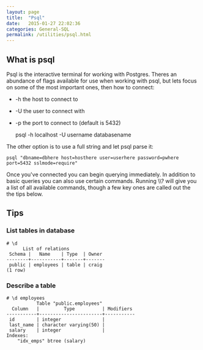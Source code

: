 ```yaml
---
layout: page
title:  "Psql"
date:   2015-01-27 22:02:36
categories: General-SQL
permalink: /utilities/psql.html
---
```


What is psql
------------

Psql is the interactive terminal for working with Postgres. Theres an abundance of flags available for use when working with psql, but lets focus on some of the most important ones, then how to connect:

-   -h the host to connect to
-   -U the user to connect with
-   -p the port to connect to (default is 5432)

    psql -h localhost -U username databasename

The other option is to use a full string and let psql parse it:

    psql "dbname=dbhere host=hosthere user=userhere password=pwhere port=5432 sslmode=require"

Once you've connected you can begin querying immediately. In addition to basic queries you can also use certain commands. Running \\\\? will give you a list of all available commands, though a few key ones are called out the the tips below.

Tips
----

### List tables in database

    # \d
          List of relations
     Schema |   Name    | Type  | Owner 
    --------+-----------+-------+-------
     public | employees | table | craig
    (1 row)

### Describe a table

    # \d employees 
               Table "public.employees"
      Column   |         Type          | Modifiers 
    -----------+-----------------------+-----------
     id        | integer               | 
     last_name | character varying(50) | 
     salary    | integer               | 
    Indexes:
        "idx_emps" btree (salary)
